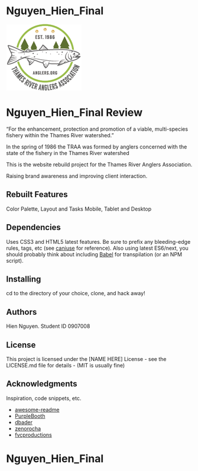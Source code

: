 # Nguyen_Hien_Final
![TRAA Logo](images/traa_logo.png)

# Nguyen_Hien_Final Review

“For the enhancement, protection and promotion of a viable, multi-species fishery within the
Thames River watershed.”

In the spring of 1986 the TRAA was formed by anglers concerned with the state of the fishery in the Thames River watershed

This is the website rebuild project for the Thames River Anglers Association.

Raising brand awareness and improving client interaction.

## Rebuilt Features

Color Palette, Layout and Tasks
Mobile, Tablet and Desktop

## Dependencies

Uses CSS3 and HTML5 latest features. Be sure to prefix any bleeding-edge rules, tags, etc (see [caniuse](https://caniuse.com/) for reference). Also using latest ES6/next, you should probably think about including [Babel](https://babeljs.io/) for transpilation (or an NPM script).

## Installing

cd to the directory of your choice, clone, and hack away!


## Authors

Hien Nguyen. Student ID 0907008


## License

This project is licensed under the [NAME HERE] License - see the LICENSE.md file for details - (MIT is usually fine)

## Acknowledgments

Inspiration, code snippets, etc.
* [awesome-readme](https://github.com/matiassingers/awesome-readme)
* [PurpleBooth](https://gist.github.com/PurpleBooth/109311bb0361f32d87a2)
* [dbader](https://github.com/dbader/readme-template)
* [zenorocha](https://gist.github.com/zenorocha/4526327)
* [fvcproductions](https://gist.github.com/fvcproductions/1bfc2d4aecb01a834b46)

# Nguyen_Hien_Final